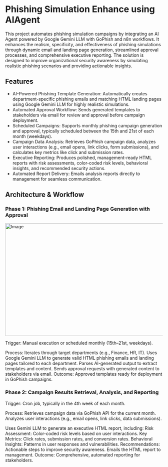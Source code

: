 # Phishing Simulation Enhance using AIAgent

This project automates phishing simulation campaigns by integrating an AI Agent powered by Google Gemini LLM with GoPhish and n8n workflows. It enhances the realism, specificity, and effectiveness of phishing simulations through dynamic email and landing page generation, streamlined approval processes, and comprehensive executive reporting. The solution is designed to improve organizational security awareness by simulating realistic phishing scenarios and providing actionable insights.

## Features

- AI-Powered Phishing Template Generation: Automatically creates department-specific phishing emails and matching HTML landing pages using Google Gemini LLM for highly realistic simulations.
- Automated Approval Workflow: Sends generated templates to stakeholders via email for review and approval before campaign deployment.
- Scheduled Campaigns: Supports monthly phishing campaign generation and approval, typically scheduled between the 15th and 21st of each month (weekdays).
- Campaign Data Analysis: Retrieves GoPhish campaign data, analyzes user interactions (e.g., email opens, link clicks, form submissions), and calculates key metrics like click and submission rates.
- Executive Reporting: Produces polished, management-ready HTML reports with risk assessments, color-coded risk levels, behavioral insights, and recommended security actions.
- Automated Report Delivery: Emails analysis reports directly to management for seamless communication.


## Architecture & Workflow

### Phase 1: Phishing Email and Landing Page Generation with Approval 

<img width="1133" height="359" alt="Image" src="https://github.com/user-attachments/assets/6d89b28d-de0b-40de-b529-79f1311709b7" />

Trigger: Manual execution or scheduled monthly (15th–21st, weekdays).

Process:
Iterates through target departments (e.g., Finance, HR, IT).
Uses Google Gemini LLM to generate valid HTML phishing emails and landing pages tailored to each department.
Parses AI-generated output to extract templates and content.
Sends approval requests with generated content to stakeholders via email.
Outcome: Approved templates ready for deployment in GoPhish campaigns.

### Phase 2: Campaign Results Retrieval, Analysis, and Reporting

Trigger: Cron job, typically in the 4th week of each month.

Process:
Retrieves campaign data via GoPhish API for the current month.
Analyzes user interactions (e.g., email opens, link clicks, data submissions).

Uses Gemini LLM to generate an executive HTML report, including:
Risk Assessment: Color-coded risk levels based on user interactions.
Key Metrics: Click rates, submission rates, and conversion rates.
Behavioral Insights: Patterns in user responses and vulnerabilities.
Recommendations: Actionable steps to improve security awareness.
Emails the HTML report to management.
Outcome: Comprehensive, automated reporting for stakeholders.



